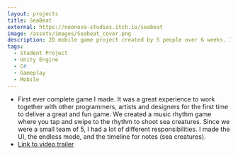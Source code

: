 ```yaml
---
layout: projects
title: SeaBeat
external: https://neonova-studios.itch.io/seabeat
image: /assets/images/Seabeat_cover.png
description: 2D mobile game project created by 5 people over 6 weeks. I handled programming tasks.
tags:
  - Student Project
  - Unity Engine
  - C#
  - Gameplay
  - Mobile
---
```


  <p>
    <ul>
      <li>First ever complete game I made. It was a great experience to work together with other programmers, artists and designers for the first time to deliver a great and fun game. We created a music rhythm game where you tap and swipe to the rhythm to shoot sea creatures. Since we were a small team of 5, I had a lot of different responsibilities. I made the UI, the endless mode, and the timeline for notes (sea creatures).</li>
      <li> <a href="https://www.youtube.com/watch?v=aE4fpuPt_0g" target="_blank">Link to video trailer</a> </li>
    </ul>
  </p>
